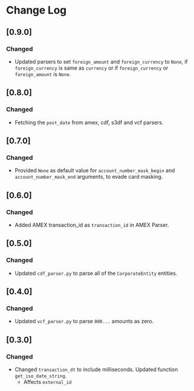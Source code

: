 # Change Log

## [0.9.0]

### Changed

- Updated parsers to set `foreign_amount` and `foreign_currency` to `None`, if `foreign_currency` is same as `currency` or if `foreign_currency` or `foreign_amount` is `None`.

## [0.8.0]

### Changed

- Fetching the `post_date` from amex, cdf, s3df and vcf parsers.

## [0.7.0]

### Changed

- Provided `None` as default value for `account_number_mask_begin` and `account_number_mask_end` arguments, to evade card masking.

## [0.6.0]

### Changed

- Added AMEX transaction_id as `transaction_id` in AMEX Parser.

## [0.5.0]

### Changed

- Updated `cdf_parser.py` to parse all of the `CorporateEntity` entities.

## [0.4.0]

### Changed

- Updated `vcf_parser.py` to parse `000...` amounts as zero.

## [0.3.0]

### Changed

- Changed `transaction_dt` to include milliseconds. Updated function `get_iso_date_string`.
  - Affects `external_id`
